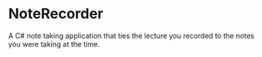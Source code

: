 NoteRecorder
============

A C# note taking application that ties the lecture you recorded to the notes you were taking at the time.
